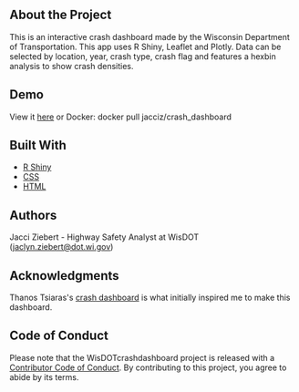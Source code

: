About the Project
-
This is an interactive crash dashboard made by the Wisconsin Department of Transportation.
This app uses R Shiny, Leaflet and Plotly. Data can be selected by location, year, crash type, crash flag and features a hexbin analysis to show crash densities.

Demo
-
View it [here](https://jacciz.shinyapps.io/Shiny_Crashes/) or Docker: docker pull jacciz/crash_dashboard

Built With
-
- [R Shiny](https://shiny.rstudio.com/)
- [CSS](https://www.w3schools.com/css/)
- [HTML](https://www.w3schools.com/html/)

Authors
-
Jacci Ziebert - Highway Safety Analyst at WisDOT (jaclyn.ziebert@dot.wi.gov)

Acknowledgments
-
Thanos Tsiaras's [crash dashboard](https://github.com/TheDataLabScotland/Data_Team_Blog_Posts/tree/master/TrafficAccidents) is what initially inspired me to make this dashboard.

Code of Conduct
-
Please note that the WisDOTcrashdashboard project is released with a [Contributor Code of Conduct](https://contributor-covenant.org/version/2/0/CODE_OF_CONDUCT.html). By contributing to this project, you agree to abide by its terms.
